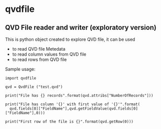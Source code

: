 # qvdfile

## QVD File reader and writer (exploratory version)

This is python object created to explore QVD file, it can be used 

* to read QVD file Metedata
* to read column values from QVD file
* to read rows from QVD file

Sample usage:

```
import qvdfile 

qvd = QvdFile ("test.qvd")

print("File has {} records".format(qvd.attribs["NumberOfRecords"]))

print("File has column '{}' with first value of '{}'".format(
  qvd.fields[0]["FieldName"],qvd.getFieldValue(qvd.fields[0]["FieldName"],0)))
  
print("First row of the file is {}".format(qvd.getRow(0)))
```
